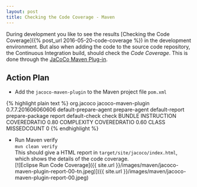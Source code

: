 ```yaml
---
layout: post
title: Checking the Code Coverage - Maven
---
```

During development you like to see the results [Checking the Code Coverage]({% post_url 2016-05-20-code-coverage %}) in the development environment. But also when adding the code to the source code repository, the Continuous Integration build, should check the _Code Coverage_. This is done through the [JaCoCo Maven Plug-in](http://www.eclemma.org/jacoco/trunk/doc/).


## Action Plan

- Add the `jacoco-maven-plugin` to the Maven project file `pom.xml`

{% highlight plain text %}
            <plugin>
                <groupId>org.jacoco</groupId>
                <artifactId>jacoco-maven-plugin</artifactId>
                <version>0.7.7.201606060606</version>
                <executions>
                    <execution>
                        <id>default-prepare-agent</id>
                        <goals>
                            <goal>prepare-agent</goal>
                        </goals>
                    </execution>
                    <execution>
                        <id>default-report</id>
                        <phase>prepare-package</phase>
                        <goals>
                            <goal>report</goal>
                        </goals>
                    </execution>
                    <execution>
                        <id>default-check</id>
                        <goals>
                            <goal>check</goal>
                        </goals>
                        <configuration>
                        <rules>
                            <rule>
                                <element>BUNDLE</element>
                                <limits>
                                    <limit>
                                        <counter>INSTRUCTION</counter>
                                        <value>COVEREDRATIO</value>
                                        <minimum>0.80</minimum>
                                    </limit>
                                    <limit>
                                        <counter>COMPLEXITY</counter>
                                        <value>COVEREDRATIO</value>
                                        <minimum>0.60</minimum>
                                    </limit>
                                    <limit>
                                        <counter>CLASS</counter>
                                        <value>MISSEDCOUNT</value>
                                        <maximum>0</maximum>
                                    </limit>
                                </limits>
                            </rule>
                        </rules>
                        </configuration>
                    </execution>
                </executions>
            </plugin>
{% endhighlight %}

- Run Maven verify  
  `mvn clean verify`  
  This should give a HTML report in `target/site/jacoco/index.html`, which shows the details of the code coverage.  
  [![Eclipse Run Code Coverage]({{ site.url }}/images/maven/jacoco-maven-plugin-report-00-tn.jpeg)]({{ site.url }}/images/maven/jacoco-maven-plugin-report-00.jpeg)
  
